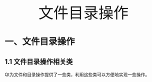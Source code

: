 <center><font size=50>文件目录操作</font></center>

# 一、文件目录操作

## 1.1 文件目录操作相关类

Qt为文件和目录操作提供了一些类，利用这些类可以方便地实现一些操作。

